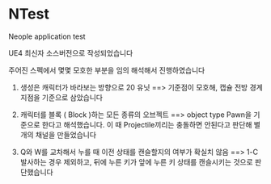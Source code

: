 # NTest
 Neople application test

UE4 최신자 소스버전으로 작성되었습니다

주어진 스펙에서 몇몇 모호한 부분을 임의 해석해서 진행하였습니다 

1) 생성은 캐릭터가 바라보는 방향으로 20 유닛  ==> 기준점이 모호해, 캡슐 전방 경계지점을 기준으로 삼았습니다 

2) 캐릭터를 블록 ( Block )하는 모든 종류의 오브젝트 ==> object type Pawn을 기준으로 한다고 해석했습니다. 이 때 Projectile끼리는 충돌하면 안된다고 판단해 별개의 채널을 만들었습니다 

3) Q와 W를 교차해서 누를 때 이전 상태를 캔슬할지의 여부가 확실치 않음 ==> 1-C 발사하는 경우 제외하고, 뒤에 누른 키가 앞에 누른 키 상태를 캔슬시키는 것으로 판단했습니다 

